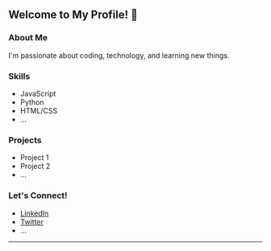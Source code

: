 ## Welcome to My Profile! 👋

### About Me
I'm passionate about coding, technology, and learning new things.

### Skills
- JavaScript
- Python
- HTML/CSS
- ...

### Projects
- Project 1
- Project 2
- ...

### Let's Connect!
- [LinkedIn](your_linkedin_profile_link)
- [Twitter](your_twitter_profile_link)
- ...

---

<!-- Typing Effect Animation -->
<div style="display: inline-block;">
  <p id="typing-text"></p>
</div>

<script>
  const textArray = ["Hello!", "Welcome to my profile.", "I'm glad you're here!"];
  let textIndex = 0;
  let charIndex = 0;
  const typingText = document.getElementById('typing-text');

  function type() {
    if (charIndex < textArray[textIndex].length) {
      typingText.innerHTML += textArray[textIndex].charAt(charIndex);
      charIndex++;
      setTimeout(type, 100); // Adjust typing speed here
    } else {
      setTimeout(erase, 1500); // Adjust delay before erasing
    }
  }

  function erase() {
    if (charIndex > 0) {
      typingText.innerHTML = textArray[textIndex].substring(0, charIndex - 1);
      charIndex--;
      setTimeout(erase, 50); // Adjust erasing speed here
    } else {
      textIndex++;
      if (textIndex >= textArray.length) {
        textIndex = 0;
      }
      setTimeout(type, 500); // Adjust delay before typing next sentence
    }
  }

  document.addEventListener('DOMContentLoaded', function() {
    setTimeout(type, 1000); // Adjust delay before starting typing
  });
</script>
